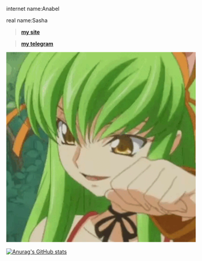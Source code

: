internet name:Anabel

real name:Sasha

> [**my site**](https://anabeg.github.io)

> [**my telegram**](https://t.me/new_anabel_bot)

![banner](https://github.com/Anabeg/Anabeg/blob/main/profile.gif)






[![Anurag's GitHub stats](https://github-readme-stats.vercel.app/api?username=anabeg)](https://github.com/anuraghazra/github-readme-stats)
